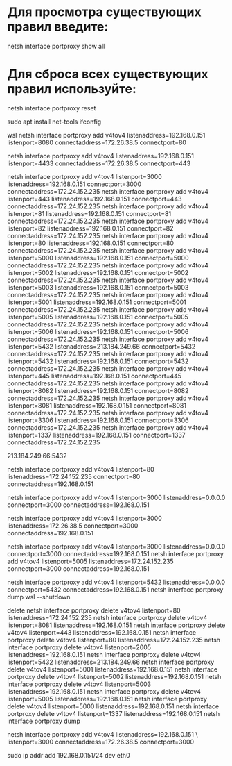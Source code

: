 # Для просмотра существующих правил введите:
netsh interface portproxy show all

# Для сброса всех существующих правил используйте:
netsh interface portproxy reset

sudo apt install net-tools
ifconfig

wsl
netsh interface portproxy add v4tov4 listenaddress=192.168.0.151 \
listenport=8080 connectaddress=172.26.38.5 connectport=80

netsh interface portproxy add v4tov4 listenaddress=192.168.0.151 \
listenport=4433 connectaddress=172.26.38.5 connectport=443


netsh interface portproxy add v4tov4 listenport=3000 listenaddress=192.168.0.151 connectport=3000 connectaddress=172.24.152.235
netsh interface portproxy add v4tov4 listenport=443 listenaddress=192.168.0.151 connectport=443 connectaddress=172.24.152.235
netsh interface portproxy add v4tov4 listenport=81 listenaddress=192.168.0.151 connectport=81 connectaddress=172.24.152.235
netsh interface portproxy add v4tov4 listenport=82 listenaddress=192.168.0.151 connectport=82 connectaddress=172.24.152.235
netsh interface portproxy add v4tov4 listenport=80 listenaddress=192.168.0.151 connectport=80 connectaddress=172.24.152.235
netsh interface portproxy add v4tov4 listenport=5000 listenaddress=192.168.0.151 connectport=5000 connectaddress=172.24.152.235
netsh interface portproxy add v4tov4 listenport=5002 listenaddress=192.168.0.151 connectport=5002 connectaddress=172.24.152.235
netsh interface portproxy add v4tov4 listenport=5003 listenaddress=192.168.0.151 connectport=5003 connectaddress=172.24.152.235
netsh interface portproxy add v4tov4 listenport=5001 listenaddress=192.168.0.151 connectport=5001 connectaddress=172.24.152.235
netsh interface portproxy add v4tov4 listenport=5005 listenaddress=192.168.0.151 connectport=5005 connectaddress=172.24.152.235
netsh interface portproxy add v4tov4 listenport=5006 listenaddress=192.168.0.151 connectport=5006 connectaddress=172.24.152.235
netsh interface portproxy add v4tov4 listenport=5432 listenaddress=213.184.249.66 connectport=5432 connectaddress=172.24.152.235
netsh interface portproxy add v4tov4 listenport=5432 listenaddress=192.168.0.151 connectport=5432 connectaddress=172.24.152.235
netsh interface portproxy add v4tov4 listenport=445 listenaddress=192.168.0.151 connectport=445 connectaddress=172.24.152.235
netsh interface portproxy add v4tov4 listenport=8082 listenaddress=192.168.0.151 connectport=8082 connectaddress=172.24.152.235
netsh interface portproxy add v4tov4 listenport=8081 listenaddress=192.168.0.151 connectport=8081 connectaddress=172.24.152.235
netsh interface portproxy add v4tov4 listenport=3306 listenaddress=192.168.0.151 connectport=3306 connectaddress=172.24.152.235
netsh interface portproxy add v4tov4 listenport=1337 listenaddress=192.168.0.151 connectport=1337 connectaddress=172.24.152.235

213.184.249.66:5432

netsh interface portproxy add v4tov4 listenport=80 listenaddress=172.24.152.235 connectport=80 connectaddress=192.168.0.151

netsh interface portproxy add v4tov4 listenport=3000 listenaddress=0.0.0.0 connectport=3000 connectaddress=192.168.0.151

netsh interface portproxy add v4tov4 listenport=3000 listenaddress=172.26.38.5 connectport=3000 connectaddress=192.168.0.151

netsh interface portproxy add v4tov4 listenport=3000 listenaddress=0.0.0.0 connectport=3000 connectaddress=192.168.0.151
netsh interface portproxy add v4tov4 listenport=5005 listenaddress=172.24.152.235 connectport=3000 connectaddress=192.168.0.151

netsh interface portproxy add v4tov4 listenport=5432 listenaddress=0.0.0.0 connectport=5432 connectaddress=192.168.0.151
netsh interface portproxy dump
wsl --shutdown

delete
netsh interface portproxy delete v4tov4 listenport=80 listenaddress=172.24.152.235
netsh interface portproxy delete v4tov4 listenport=8081 listenaddress=192.168.0.151
netsh interface portproxy delete v4tov4 listenport=443 listenaddress=192.168.0.151
netsh interface portproxy delete v4tov4 listenport=80 listenaddress=172.24.152.235
netsh interface portproxy delete v4tov4 listenport=2005 listenaddress=192.168.0.151
netsh interface portproxy delete v4tov4 listenport=5432 listenaddress=213.184.249.66
netsh interface portproxy delete v4tov4 listenport=5001 listenaddress=192.168.0.151
netsh interface portproxy delete v4tov4 listenport=5002 listenaddress=192.168.0.151
netsh interface portproxy delete v4tov4 listenport=5003 listenaddress=192.168.0.151
netsh interface portproxy delete v4tov4 listenport=5005 listenaddress=192.168.0.151
netsh interface portproxy delete v4tov4 listenport=5000 listenaddress=192.168.0.151
netsh interface portproxy delete v4tov4 listenport=1337 listenaddress=192.168.0.151
netsh interface portproxy dump

netsh interface portproxy add v4tov4 listenaddress=192.168.0.151 \ listenport=3000 connectaddress=172.26.38.5 connectport=3000

sudo ip addr add 192.168.0.151/24 dev eth0